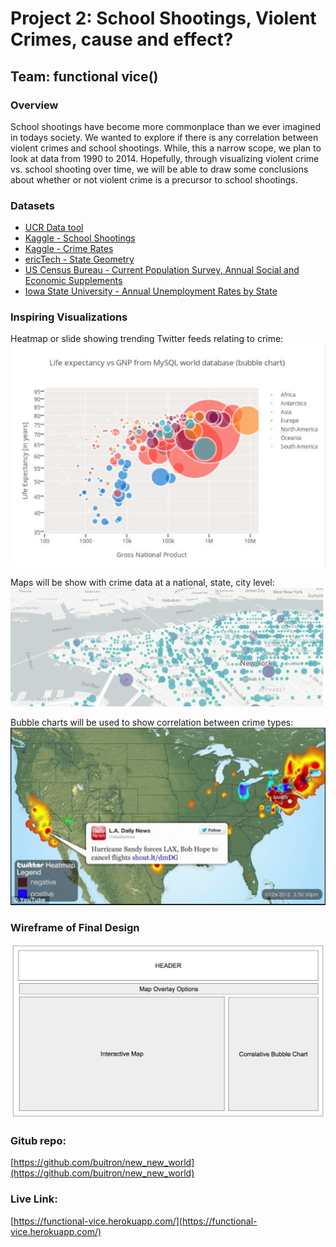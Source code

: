 # Project 2: School Shootings, Violent Crimes, cause and effect?

## Team: functional vice()

### Overview
School shootings have become more commonplace than we ever imagined in todays society. We wanted to explore if there is any correlation between violent crimes and school shootings. While, this a narrow scope, we plan to look at data from 1990 to 2014. Hopefully, through visualizing violent crime vs. school shooting over time, we will be able to draw some conclusions about whether or not violent crime is a precursor to school shootings.

### Datasets
- [UCR Data tool](http://www.ucrdatatool.gov)
- [Kaggle - School Shootings](https://www.kaggle.com/ecodan/school-shootings-us-1990present/data)
- [Kaggle - Crime Rates](https://www.kaggle.com/marshallproject/crime-rates)
- [ericTech - State Geometry](http://eric.clst.org/tech/usgeojson/)
- [US Census Bureau - Current Population Survey, Annual Social and Economic Supplements](http://www.census.gov)
- [Iowa State University - Annual Unemployment Rates by State](https://www.icip.iastate.edu/tables/employment/unemployment-states)


### Inspiring Visualizations
Heatmap or slide showing trending Twitter feeds relating to crime:
![inspiration1](images/inspiration1.png)

Maps will be show with crime data at a national, state, city level:
![inspiration2](images/inspiration2.png)

Bubble charts will be used to show correlation between crime types:
![inspiration3](images/inspiration3.png)

### Wireframe of Final Design
![wireframe](images/wireframe.png)

### Gitub repo:
[https://github.com/buitron/new_new_world](https://github.com/buitron/new_new_world)

### Live Link:
[https://functional-vice.herokuapp.com/](https://functional-vice.herokuapp.com/)
